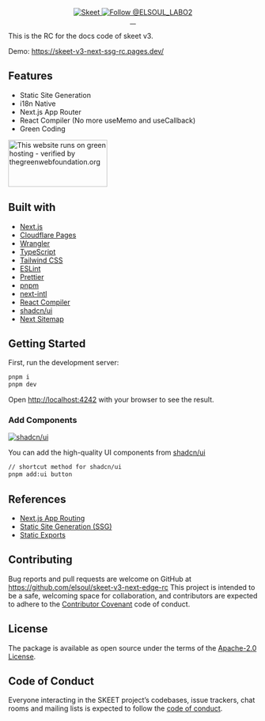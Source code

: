 <p align="center">
  <a href="https://skeet.dev/en/">
    <img src="https://user-images.githubusercontent.com/20677823/221215449-93a7b5a8-5f33-4da8-9dd4-d0713db0a280.png" alt="Skeet" />
  </a>

  <a href="https://twitter.com/intent/follow?screen_name=ELSOUL_LABO2">
    <img src="https://img.shields.io/twitter/follow/ELSOUL_LABO2.svg?label=Follow%20@ELSOUL_LABO2" alt="Follow @ELSOUL_LABO2" />
  </a>
  <br/>
  <a aria-label="npm version" href="https://www.npmjs.com/package/@skeet-framework/cli">
    <img alt="" src="https://badgen.net/npm/v/@skeet-framework/cli">
  </a>
  <a aria-label="Downloads Number" href="https://www.npmjs.com/package/@skeet-framework/cli">
    <img alt="" src="https://badgen.net/npm/dt/@skeet-framework/cli">
  </a>
  <a aria-label="License" href="https://github.com/elsoul/skeet-cli/blob/master/LICENSE.txt">
    <img alt="" src="https://badgen.net/badge/license/Apache/blue">
  </a>
    <a aria-label="Code of Conduct" href="https://github.com/elsoul/skeet-cli/blob/master/CODE_OF_CONDUCT.md">
    <img alt="" src="https://img.shields.io/badge/Contributor%20Covenant-2.1-4baaaa.svg">
  </a>
</p>

This is the RC for the docs code of skeet v3.

Demo: https://skeet-v3-next-ssg-rc.pages.dev/

## Features

- Static Site Generation
- i18n Native
- Next.js App Router
- React Compiler (No more useMemo and useCallback)
- Green Coding

<a href="https://www.thegreenwebfoundation.org/green-web-check/?url=https%3A%2F%2Fskeet-v3-next-ssg-rc.pages.dev%2F">
  <img src="https://app.greenweb.org/api/v3/greencheckimage/skeet-v3-next-ssg-rc.pages.dev?nocache=true" alt="This website runs on green hosting - verified by thegreenwebfoundation.org" width="200px" height="95px">
</a>

## Built with

- [Next.js](https://nextjs.org/)
- [Cloudflare Pages](https://pages.cloudflare.com/)
- [Wrangler](https://developers.cloudflare.com/workers/wrangler/)
- [TypeScript](https://www.typescriptlang.org/)
- [Tailwind CSS](https://tailwindcss.com/)
- [ESLint](https://eslint.org/)
- [Prettier](https://prettier.io/)
- [pnpm](https://pnpm.io/)
- [next-intl](https://next-intl-docs.vercel.app/)
- [React Compiler](https://react.dev/learn/react-compiler)
- [shadcn/ui](https://ui.shadcn.com/)
- [Next Sitemap](https://github.com/iamvishnusankar/next-sitemap)

## Getting Started

First, run the development server:

```bash
pnpm i
pnpm dev
```

Open [http://localhost:4242](http://localhost:4242) with your browser to see the result.

### Add Components

<a href="https://ui.shadcn.com/">
  <img src="https://pub-f5c1b877dd3a4b63aacd87ee9a480be9.r2.dev/shadcnUI.jpg" alt="shadcn/ui" />
</a>

You can add the high-quality UI components from [shadcn/ui](https://ui.shadcn.com/)

```bash
// shortcut method for shadcn/ui
pnpm add:ui button
```

## References

- [Next.js App Routing](https://nextjs.org/docs/app/building-your-application/routing)
- [Static Site Generation (SSG)](https://nextjs.org/docs/pages/building-your-application/rendering/static-site-generation)
- [Static Exports](https://nextjs.org/docs/app/building-your-application/deploying/static-exports)

## Contributing

Bug reports and pull requests are welcome on GitHub at https://github.com/elsoul/skeet-v3-next-edge-rc This project is intended to be a safe, welcoming space for collaboration, and contributors are expected to adhere to the [Contributor Covenant](http://contributor-covenant.org) code of conduct.

## License

The package is available as open source under the terms of the [Apache-2.0 License](https://www.apache.org/licenses/LICENSE-2.0).

## Code of Conduct

Everyone interacting in the SKEET project’s codebases, issue trackers, chat rooms and mailing lists is expected to follow the [code of conduct](https://github.com/elsoul/skeet-v3-next-edge-rc/blob/master/CODE_OF_CONDUCT.md).
